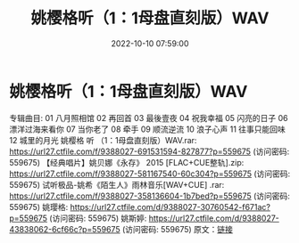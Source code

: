 ﻿---
title: 姚樱格听（1：1母盘直刻版）WAV
date: 2022-10-10 07:59:00
categories: WAV车载音乐、镜像
tags: 华语中文
---
# 姚樱格听（1：1母盘直刻版）WAV

专辑曲目:
01 八月照相馆
02 再回首
03 最後壹夜
04 祝我幸福
05 闪亮的日子
06 漂洋过海来看你
07 当你老了
08 牵手
09 顺流逆流
10 浪子心声
11 往事只能回味
12 城里的月光
姚樱格 听 （1：1母盘直刻版）WAV.rar: https://url27.ctfile.com/f/9388027-691531594-827877?p=559675
(访问密码: 559675)
【经典唱片】姚贝娜《永存》 2015 [FLAC+CUE整轨].zip: https://url27.ctfile.com/f/9388027-581167540-60c304?p=559675
(访问密码: 559675)
试听极品-姚希《陌生人》雨林音乐[WAV+CUE] .rar: https://url27.ctfile.com/f/9388027-358136604-1b7bed?p=559675
(访问密码: 559675)
姚璎格: https://url27.ctfile.com/d/9388027-30760542-f671ac?p=559675
(访问密码: 559675)
姚斯婷: https://url27.ctfile.com/d/9388027-43838062-6cf66c?p=559675
(访问密码: 559675)
原文：[链接](https://blog.sina.com.cn/s/blog_1647c7e7601030zus.html)
